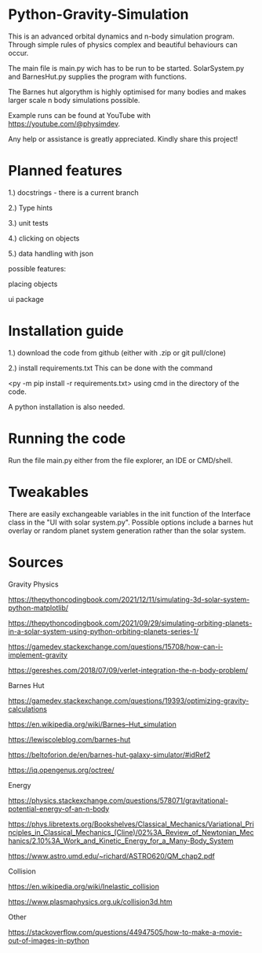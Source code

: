 # Python-Gravity-Simulation

This is an advanced orbital dynamics and n-body simulation program.
Through simple rules of physics complex and beautiful behaviours can occur.

The main file is main.py wich has to be run  to be started.
SolarSystem.py and BarnesHut.py supplies the program with functions.

The Barnes hut algorythm is highly optimised for many bodies and 
makes larger scale n body simulations possible.

Example runs can be found at YouTube with https://youtube.com/@physimdev.

Any help or assistance is greatly appreciated.
Kindly share this project!

# Planned features
1.) docstrings - there is a current branch

2.) Type hints

3.) unit tests

4.) clicking on objects

5.) data handling with json



possible features:

placing objects

ui package 

# Installation guide
1.) download the code from github (either with .zip or git pull/clone)

2.) install requirements.txt
This can be done with the command 

<py -m pip install -r requirements.txt> 
  using cmd in the directory of the code.

A python installation is also needed.

# Running the code
Run the file main.py either from the file explorer, an IDE or CMD/shell.

# Tweakables
There are easily exchangeable variables in the init function of the Interface class in the "UI with solar system.py". 
Possible options include a barnes hut overlay or random planet system generation rather than the solar system.

# Sources



Gravity Physics

https://thepythoncodingbook.com/2021/12/11/simulating-3d-solar-system-python-matplotlib/

https://thepythoncodingbook.com/2021/09/29/simulating-orbiting-planets-in-a-solar-system-using-python-orbiting-planets-series-1/

https://gamedev.stackexchange.com/questions/15708/how-can-i-implement-gravity

https://gereshes.com/2018/07/09/verlet-integration-the-n-body-problem/




Barnes Hut

https://gamedev.stackexchange.com/questions/19393/optimizing-gravity-calculations

https://en.wikipedia.org/wiki/Barnes–Hut_simulation

https://lewiscoleblog.com/barnes-hut

https://beltoforion.de/en/barnes-hut-galaxy-simulator/#idRef2

https://iq.opengenus.org/octree/



Energy


https://physics.stackexchange.com/questions/578071/gravitational-potential-energy-of-an-n-body

https://phys.libretexts.org/Bookshelves/Classical_Mechanics/Variational_Principles_in_Classical_Mechanics_(Cline)/02%3A_Review_of_Newtonian_Mechanics/2.10%3A_Work_and_Kinetic_Energy_for_a_Many-Body_System

https://www.astro.umd.edu/~richard/ASTRO620/QM_chap2.pdf


Collision

https://en.wikipedia.org/wiki/Inelastic_collision

https://www.plasmaphysics.org.uk/collision3d.htm



Other

https://stackoverflow.com/questions/44947505/how-to-make-a-movie-out-of-images-in-python




